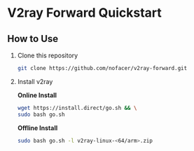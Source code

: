 # V2ray Forward Quickstart

## How to Use

1. Clone this repository

    ```bash
    git clone https://github.com/nofacer/v2ray-forward.git
    ```

2. Install v2ray

    **Online Install**

    ```bash
    wget https://install.direct/go.sh && \
    sudo bash go.sh
    ```

    **Offline Install**

    ```bash
    sudo bash go.sh -l v2ray-linux-<64/arm>.zip
    ```

